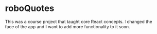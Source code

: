 # roboQuotes
This was a course project that taught core React concepts. I changed the face of the app and I want to add more functionality to it soon.
